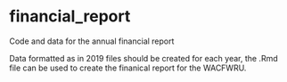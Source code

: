 # financial_report
Code and data for the annual financial report 

Data formatted as in 2019 files should be created for each year, the .Rmd file can be used to create the finanical report for the WACFWRU. 
